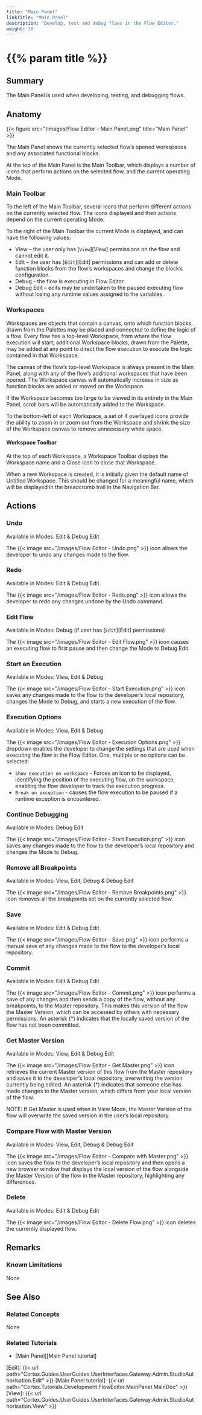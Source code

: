 ```yaml
---
title: "Main Panel"
linkTitle: "Main Panel"
description: "Develop, test and debug flows in the Flow Editor."
weight: 30
---
```


# {{% param title %}}

## Summary

The Main Panel is used when developing, testing, and debugging flows.

## Anatomy

{{< figure src="/images/Flow Editor - Main Panel.png" title="Main Panel" >}}

The Main Panel shows the currently selected flow’s opened workspaces and any associated functional blocks.

At the top of the Main Panel is the Main Toolbar, which displays a number of icons that perform actions on the selected flow, and the current operating Mode.

### Main Toolbar

To the left of the Main Toolbar, several icons that perform different actions on the currently selected flow. The icons displayed and their actions depend on the current operating Mode.

To the right of the Main Toolbar the current Mode is displayed, and can have the following values:

* View – the user only has [`View`][View] permissions on the flow and cannot edit it.
* Edit – the user has [`Edit`][Edit] permissions and can add or delete function blocks from the flow’s workspaces and change the block’s configuration.
* Debug - the flow is executing in Flow Editor.
* Debug Edit – edits may be undertaken to the paused executing flow without losing any runtime values assigned to the variables.

### Workspaces

Workspaces are objects that contain a canvas, onto which function blocks, drawn from the Palettes may be placed and connected to define the logic of a flow. Every flow has a top-level Workspace, from where the flow execution will start; additional Workspace blocks, drawn from the Palette, may be added at any point to direct the flow execution to execute the logic contained in that Workspace.

The canvas of the flow’s top-level Workspace is always present in the Main Panel, along with any of the flow’s additional workspaces that have been opened. The Workspace canvas will automatically increase in size as function blocks are added or moved on the Workspace.

If the Workspace becomes too large to be viewed in its entirety in the Main Panel, scroll bars will be automatically added to the Workspace.

To the bottom-left of each Workspace, a set of 4 overlayed icons provide the ability to zoom in or zoom out from the Workspace and shrink the size of the Workspace canvas to remove unnecessary white space.

#### Workspace Toolbar

At the top of each Workspace, a Workspace Toolbar displays the Workspace name and a Close icon to close that Workspace.

When a new Workspace is created, it is initially given the default name of Untitled Workspace. This should be changed for a meaningful name, which will be displayed in the breadcrumb trail in the Navigation Bar.

## Actions

### Undo

Available in Modes: Edit & Debug Edit

The {{< image src="/images/Flow Editor - Undo.png" >}} icon allows the developer to undo any changes made to the flow.

### Redo

Available in Modes: Edit & Debug Edit

The {{< image src="/images/Flow Editor - Redo.png" >}} icon allows the developer to redo any changes undone by the Undo command.

### Edit Flow

Available in Modes: Debug (if user has [`Edit`][Edit] permissions)

The {{< image src="/images/Flow Editor - Edit Flow.png" >}} icon causes an executing flow to first pause and then change the Mode to Debug Edit.

### Start an Execution

Available in Modes: View, Edit & Debug

The {{< image src="/images/Flow Editor - Start Execution.png" >}} icon saves any changes made to the flow to the developer’s local repository, changes the Mode to Debug, and starts a new execution of the flow.

### Execution Options

Available in Modes: View, Edit & Debug

The {{< image src="/images/Flow Editor - Execution Options.png" >}} dropdown enables the developer to change the settings that are used when executing the flow in the Flow Editor. One, multiple or no options can be selected:

* `Show execution on workspace` - Forces an icon to be displayed, identifying the position of the executing flow, on the workspace, enabling the flow developer to track the execution progress.
* `Break on exception` - causes the flow execution to be paused if a runtime exception is encountered.

### Continue Debugging

Available in Modes: Debug Edit

The {{< image src="/images/Flow Editor - Start Execution.png" >}} icon saves any changes made to the flow to the developer’s local repository and changes the Mode to Debug.

### Remove all Breakpoints

Available in Modes: View, Edit, Debug & Debug Edit

The {{< image src="/images/Flow Editor - Remove Breakpoints.png" >}} icon removes all the breakpoints set on the currently selected flow.

### Save

Available in Modes: Edit & Debug Edit

The {{< image src="/images/Flow Editor - Save.png" >}} icon performs a manual save of any changes made to the flow to the developer’s local repository.

### Commit

Available in Modes: Edit & Debug Edit

The {{< image src="/images/Flow Editor - Commit.png" >}} icon performs a save of any changes and then sends a copy of the flow, without any breakpoints, to the Master repository. This makes this version of the flow the Master Version, which can be accessed by others with necessary permissions. An asterisk (*) indicates that the locally saved version of the flow has not been committed.

### Get Master Version

Available in Modes: View, Edit & Debug Edit

The {{< image src="/images/Flow Editor - Get Master.png" >}} icon retrieves the current Master version of this flow from the Master repository and saves it to the developer's local repository, overwriting the version currently being edited. An asterisk (*) indicates that someone else has made changes to the Master version, which differs from your local version of the flow.

NOTE: If Get Master is used when in View Mode, the Master Version of the flow will overwrite the saved version in the user’s local repository.

### Compare Flow with Master Version

Available in Modes: View, Edit, Debug & Debug Edit

The {{< image src="/images/Flow Editor - Compare with Master.png" >}} icon saves the flow to the developer’s local repository and then opens a new browser window that displays the local version of the flow alongside the Master Version of the flow in the Master repository, highlighting any differences.

### Delete

Available in Modes: Edit & Debug Edit

The {{< image src="/images/Flow Editor - Delete Flow.png" >}} icon deletes the currently displayed flow.

## Remarks

### Known Limitations

None

## See Also

### Related Concepts

None

### Related Tutorials

* [Main Panel][Main Panel tutorial]

[Edit]: {{< url path="Cortex.Guides.UserGuides.UserInterfaces.Gateway.Admin.StudioAuthorisation.Edit" >}}
[Main Panel tutorial]: {{< url path="Cortex.Tutorials.Development.FlowEditor.MainPanel.MainDoc" >}}
[View]: {{< url path="Cortex.Guides.UserGuides.UserInterfaces.Gateway.Admin.StudioAuthorisation.View" >}}
